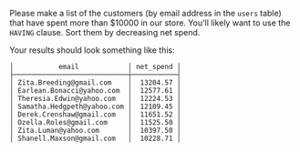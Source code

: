 
Please make a list of the customers (by email address in the `users`
table) that have spent more than $10000 in our store.  You'll likely want
to use the `HAVING` clause.  Sort them by decreasing net spend.

Your results should look something like this:
```
│           email            │ net_spend │
├────────────────────────────┼───────────┤
│ Zita.Breeding@gmail.com    │  13204.57 │
│ Earlean.Bonacci@yahoo.com  │  12577.61 │
│ Theresia.Edwin@yahoo.com   │  12224.53 │
│ Samatha.Hedgpeth@yahoo.com │  12109.45 │
│ Derek.Crenshaw@gmail.com   │  11651.52 │
│ Ozella.Roles@gmail.com     │  11525.50 │
│ Zita.Luman@yahoo.com       │  10397.50 │
│ Shanell.Maxson@gmail.com   │  10228.71 │
```